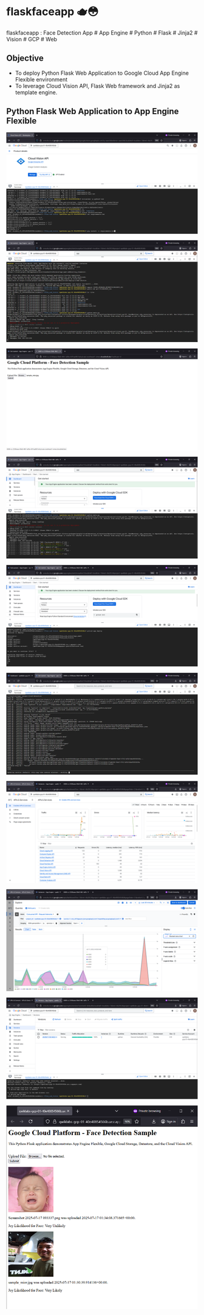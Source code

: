 # flaskfaceapp 🫖😳
flaskfaceapp : Face Detection App # App Engine # Python # Flask # Jinja2 # Vision # GCP # Web


## Objective
- To deploy Python Flask Web Application to Google Cloud App Engine Flexible environment
- To leverage Cloud Vision API, Flask Web framework and Jinja2 as template engine.


## Python Flask Web Application to App Engine Flexible

![flaskfaceapp001.png](./media/flaskfaceapp001.png)

![flaskfaceapp002.png](./media/flaskfaceapp002.png)

![flaskfaceapp003.png](./media/flaskfaceapp003.png)

![flaskfaceapp004.png](./media/flaskfaceapp004.png)

![flaskfaceapp005.png](./media/flaskfaceapp005.png)

![flaskfaceapp006.png](./media/flaskfaceapp006.png)

![flaskfaceapp007.png](./media/flaskfaceapp007.png)

![flaskfaceapp008.png](./media/flaskfaceapp008.png)

![flaskfaceapp009.png](./media/flaskfaceapp009.png)

![flaskfaceapp010.png](./media/flaskfaceapp010.png)
